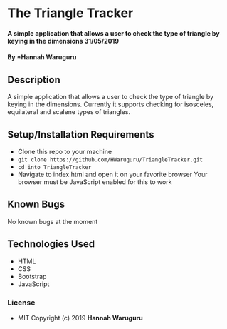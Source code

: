 # The Triangle Tracker

#### A simple application that allows a user to check the type of triangle by keying in the dimensions 31/05/2019

#### By *Hannah Waruguru

## Description
A simple application that allows a user to check the type of triangle by keying in the dimensions. Currently it supports checking for isosceles, equilateral and scalene types of triangles.

## Setup/Installation Requirements
* Clone this repo to your machine 
* `git clone https://github.com/HWaruguru/TriangleTracker.git`
* `cd into TriangleTracker`
* Navigate to index.html  and open it on your favorite browser
Your browser must be JavaScript enabled for this to work

## Known Bugs
No known bugs at the moment

## Technologies Used
* HTML
* CSS
* Bootstrap
* JavaScript

### License
* MIT
Copyright (c) 2019 **Hannah Waruguru**

